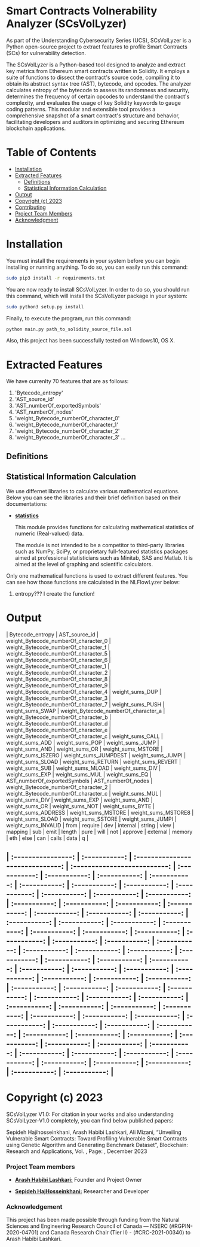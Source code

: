 # Smart Contracts Volnerability Analyzer (SCsVolLyzer)


As part of the Understanding Cybersecurity Series (UCS), SCsVolLyzer is a Python open-source project to extract features to profile Smart Contracts (SCs) for vulnerability detection.   

The SCsVolLyzer is a Python-based tool designed to analyze and extract key metrics from Ethereum smart contracts written in Solidity. It employs a suite of functions to dissect the contract's source code, compiling it to obtain its abstract syntax tree (AST), bytecode, and opcodes. The analyzer calculates entropy of the bytecode to assess its randomness and security, determines the frequency of certain opcodes to understand the contract's complexity, and evaluates the usage of key Solidity keywords to gauge coding patterns. This modular and extensible tool provides a comprehensive snapshot of a smart contract's structure and behavior, facilitating developers and auditors in optimizing and securing Ethereum blockchain applications.


# Table of Contents

- [Installation](#installation)
- [Extracted Features](#extracted-features)
  * [Definitions](#definitions)
  * [Statistical Information Calculation](#statistical-information-calculation)
- [Output](#output)
- [Copyright (c) 2023](#copyright-c-2023)
- [Contributing](#contributing)
- [Project Team Members](#project-team-members)
- [Acknowledgment](#acknowledgment)

# Installation

You must install the requirements in your system before you can begin installing or running anything. To do so, you can easily run this command:

```bash
sudo pip3 install -r requirements.txt
```

You are now ready to install SCsVolLyzer. In order to do so, you should run this command, which will install the SCsVolLyzer package in your system:

```bash
sudo python3 setup.py install
```

Finally, to execute the program, run this command:

```bash
python main.py path_to_solidity_source_file.sol
```
Also, this project has been successfully tested on Windows10, OS X. 


# Extracted Features
                
We have currenlty 70 features that are as follows:

1. 'Bytecode_entropy'
1. 'AST_source_id'
1. 'AST_numberOf_exportedSymbols'
1. 'AST_numberOf_nodes'
1. 'weight_Bytecode_numberOf_character_0'
1. 'weight_Bytecode_numberOf_character_1'
1. 'weight_Bytecode_numberOf_character_2'
1. 'weight_Bytecode_numberOf_character_3'
...


## Definitions


## Statistical Information Calculation

We use differnet libraries to calculate various mathematical equations. Below you can see the libraries and their brief definition based on their documentations:

+ [**statistics**](https://docs.python.org/3/library/statistics.html)

     This module provides functions for calculating mathematical statistics of numeric (Real-valued) data.

     The module is not intended to be a competitor to third-party libraries such as NumPy, SciPy, or proprietary full-featured statistics packages aimed at professional statisticians such as Minitab, SAS and Matlab. It is aimed at the level of graphing and scientific calculators.


Only one mathematical functions is used to extract different features. You can see how those functions are calculated in the NLFlowLyzer below:

1. entropy??? I create the function!


     
     

# Output

| Bytecode_entropy | AST_source_id | weight_Bytecode_numberOf_character_0 | weight_Bytecode_numberOf_character_f | weight_Bytecode_numberOf_character_5 | weight_Bytecode_numberOf_character_6 | weight_Bytecode_numberOf_character_1 | weight_Bytecode_numberOf_character_2 | weight_Bytecode_numberOf_character_8 | weight_Bytecode_numberOf_character_9 | weight_Bytecode_numberOf_character_4 | weight_sums_DUP | weight_Bytecode_numberOf_character_3 | weight_Bytecode_numberOf_character_7 | weight_sums_PUSH | weight_sums_SWAP | weight_Bytecode_numberOf_character_a | weight_Bytecode_numberOf_character_b | weight_Bytecode_numberOf_character_d | weight_Bytecode_numberOf_character_e | weight_Bytecode_numberOf_character_c | weight_sums_CALL | weight_sums_ADD | weight_sums_POP | weight_sums_JUMP | weight_sums_AND | weight_sums_OR | weight_sums_MSTORE | weight_sums_ISZERO | weight_sums_JUMPDEST | weight_sums_JUMPI | weight_sums_SLOAD | weight_sums_RETURN | weight_sums_REVERT | weight_sums_SUB | weight_sums_MLOAD | weight_sums_DIV | weight_sums_EXP | weight_sums_MUL | weight_sums_EQ | AST_numberOf_exportedSymbols | AST_numberOf_nodes | weight_Bytecode_numberOf_character_2 | weight_Bytecode_numberOf_character_c | weight_sums_MUL | weight_sums_DIV | weight_sums_EXP | weight_sums_AND | weight_sums_OR | weight_sums_NOT | weight_sums_BYTE | weight_sums_ADDRESS | weight_sums_MSTORE | weight_sums_MSTORE8 | weight_sums_SLOAD | weight_sums_SSTORE | weight_sums_JUMPI | weight_sums_INVALID | from | require | dev | internal | string | view | mapping | sub | emit | length | pure | will | not | approve | external | memory | eth | else | can | calls | data | q |

| :----------------: | :-----------: | :------------------------------: | :--------------------------: | :-----------: | :-----------: | :-----------: | :-----------: | :-----------: | :-----------: | :-----------: | :-----------: | :-----------: | :-----------: | :-----------: | :-----------: | :-----------: | :-----------: | :-----------: | :-----------: | :-----------: | :-----------: | :-----------: | :-----------: | :-----------: | :-----------: | :-----------: | :-----------: | :-----------: | :-----------: | :-----------: | :-----------: | :-----------: | :-----------: | :-----------: | :-----------: | :-----------: | :-----------: | :-----------: | :-----------: | :-----------: | :-----------: | :-----------: | :-----------: | :-----------: | :-----------: | :-----------: | :-----------: | :-----------: | :-----------: | :-----------: | :-----------: | :-----------: | :-----------: | :-----------: | :-----------: | :-----------: | :-----------: | :-----------: | :-----------: | :-----------: | :-----------: | :-----------: | :-----------: | :-----------: | :-----------: | :-----------: | :-----------: | :-----------: | :-----------: | :-----------: | :-----------: | :-----------: | :-----------: | :-----------: | :-----------: | :-----------: | :-----------: | :-----------: | :-----------: | :-----------: |
----


# Copyright (c) 2023

SCsVolLyzer V1.0: For citation in your works and also understanding SCsVolLyzer-V1.0 completely, you can find below published papers:

Sepideh Hajihosseinkhani, Arash Habibi Lashkari, Ali Mizani, “Unveiling Vulnerable Smart Contracts: Toward Profiling Vulnerable Smart Contracts using Genetic Algorithm and Generating Benchmark Dataset”, Blockchain: Research and Applications, Vol. , Page: , December 2023


### Project Team members 

* [**Arash Habibi Lashkari:**](http://ahlashkari.com/index.asp) Founder and Project Owner 

* [**Sepideh HajHosseinkhani:**](https://github.com/Sepid-99) Researcher and Developer 

### Acknowledgement 
This project has been made possible through funding from the Natural Sciences and Engineering Research Council of Canada — NSERC (#RGPIN-2020-04701) and Canada Research Chair (Tier II) - (#CRC-2021-00340) to Arash Habibi Lashkari.

